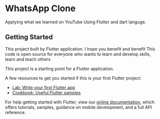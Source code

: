 # WhatsApp Clone

Applying what we learned on YouTube Using Flutter and dart languge.

## Getting Started

This project built by Flutter application.
I hope you benefit and benefit
This code is open source for everyone who wants to learn and develop skills, learn and teach others

This project is a starting point for a Flutter application.

A few resources to get you started if this is your first Flutter project:

- [Lab: Write your first Flutter app](https://flutter.dev/docs/get-started/codelab)
- [Cookbook: Useful Flutter samples](https://flutter.dev/docs/cookbook)

For help getting started with Flutter, view our
[online documentation](https://flutter.dev/docs), which offers tutorials,
samples, guidance on mobile development, and a full API reference.
